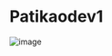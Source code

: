 # Patikaodev1
![image](https://user-images.githubusercontent.com/58724276/191350731-0956f2ab-c528-4295-b94c-b5fdecf4f9e1.png)